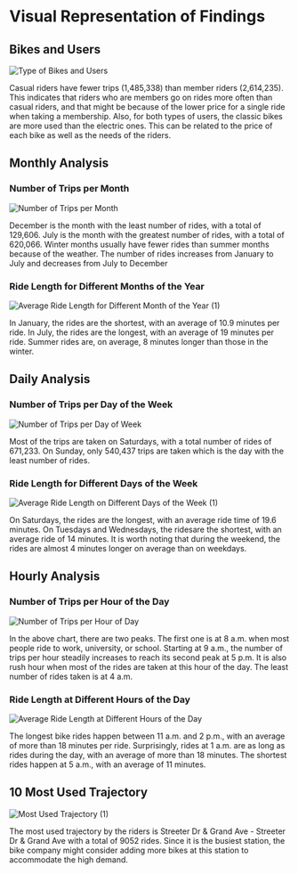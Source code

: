 # **Visual Representation of Findings**

## **Bikes and Users**

![Type of Bikes and Users](https://github.com/EdwinKhoury/Cyclistic-Project/assets/146214280/729cb223-5891-4582-be25-c0b282399168)

Casual riders have fewer trips (1,485,338) than member riders (2,614,235). This indicates that riders who are members go on rides more often than casual riders, and that might be because of the lower price for a single ride when taking a membership. Also, for both types of users, the classic bikes are more used than the electric ones. This can be related to the price of each bike as well as the needs of the riders.


## **Monthly Analysis**
### **Number of Trips per Month**

![Number of Trips per Month](https://github.com/EdwinKhoury/Cyclistic-Project/assets/146214280/a81821ca-e000-4917-a6ad-01f527e6470d)

December is the month with the least number of rides, with a total of 129,606. July is the month with the greatest number of rides, with a total of 620,066. Winter months usually have fewer rides than summer months because of the weather. The number of rides increases from January to July and decreases from July to December


### **Ride Length for Different Months of the Year**

![Average Ride Length for Different Month of the Year (1)](https://github.com/EdwinKhoury/Cyclistic-Project/assets/146214280/50f04be5-6e01-43e8-9d96-d81f05912598)

In January, the rides are the shortest, with an average of 10.9 minutes per ride. In July, the rides are the longest, with an average of 19 minutes per ride. Summer rides are, on average, 8 minutes longer than those in the winter.


## **Daily Analysis**
### **Number of Trips per Day of the Week**

![Number of Trips per Day of Week](https://github.com/EdwinKhoury/Cyclistic-Project/assets/146214280/17a0a2aa-776e-444a-93e3-b8447744a376)

Most of the trips are taken on Saturdays, with a total number of rides of 671,233. On Sunday, only 540,437 trips are taken which is the day with the least number of rides.


### **Ride Length for Different Days of the Week**

![Average Ride Length on Different Days of the Week (1)](https://github.com/EdwinKhoury/Cyclistic-Project/assets/146214280/f40d450b-0a49-4c0a-9ff3-d6c3559d57be)

On Saturdays, the rides are the longest, with an average ride time of 19.6 minutes. On Tuesdays and Wednesdays, the ridesare the shortest, with an average ride of 14 minutes. It is worth noting that during the weekend, the rides are almost 4 minutes longer on average than on weekdays.


## **Hourly Analysis**
### **Number of Trips per Hour of the Day**

![Number of Trips per Hour of Day](https://github.com/EdwinKhoury/Cyclistic-Project/assets/146214280/c70766a5-bd5e-45bb-b80c-0ce5091cc4fc)

In the above chart, there are two peaks. The first one is at 8 a.m. when most people ride to work, university, or school. Starting at 9 a.m., the number of trips per hour steadily increases to reach its second peak at 5 p.m. It is also rush hour when most of the rides are taken at this hour of the day. The least number of rides taken is at 4 a.m.


### **Ride Length at Different Hours of the Day**

![Average Ride Length at Different Hours of the Day](https://github.com/EdwinKhoury/Cyclistic-Project/assets/146214280/97c4d87c-66de-4c88-a5e3-80b614ba8e62)

The longest bike rides happen between 11 a.m. and 2 p.m., with an average of more than 18 minutes per ride. Surprisingly, rides at 1 a.m. are as long as rides during the day, with an average of more than 18 minutes. The shortest rides happen at 5 a.m., with an average of 11 minutes.


## **10 Most Used Trajectory**

![Most Used Trajectory (1)](https://github.com/EdwinKhoury/Cyclistic-Project/assets/146214280/e579b9ea-1ceb-4cf5-bc11-f9ca6aa3f0fe)


The most used trajectory by the riders is Streeter Dr & Grand Ave - Streeter Dr & Grand Ave with a total of 9052 rides. Since it is the busiest station, the bike company might consider adding more bikes at this station 
to accommodate the high demand.
